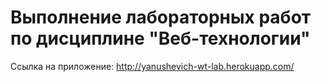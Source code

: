 # Выполнение лабораторных работ по дисциплине "Веб-технологии"
Ссылка на приложение: http://yanushevich-wt-lab.herokuapp.com/